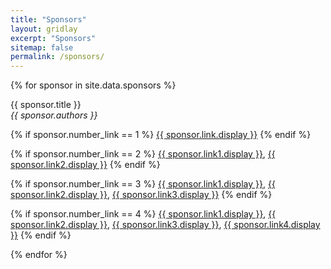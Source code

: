 ```yaml
---
title: "Sponsors"
layout: gridlay
excerpt: "Sponsors"
sitemap: false
permalink: /sponsors/
---
```



{% for sponsor in site.data.sponsors %}

  {{ sponsor.title }} <br />
  <em>{{ sponsor.authors }} </em>

  {% if sponsor.number_link == 1 %}
  <a href="{{ sponsor.link.url }}">{{ sponsor.link.display }}</a>
  {% endif %}

  {% if sponsor.number_link == 2 %}
  <a href="{{ sponsor.link1.url }}">{{ sponsor.link1.display }}</a>,
  <a href="{{ sponsor.link2.url }}">{{ sponsor.link2.display }}</a>
  {% endif %}

  {% if sponsor.number_link == 3 %}
  <a href="{{ sponsor.link1.url }}">{{ sponsor.link1.display }}</a>,
  <a href="{{ sponsor.link2.url }}">{{ sponsor.link2.display }}</a>,
  <a href="{{ sponsor.link3.url }}">{{ sponsor.link3.display }}</a>
  {% endif %}

  {% if sponsor.number_link == 4 %}
  <a href="{{ sponsor.link1.url }}">{{ sponsor.link1.display }}</a>,
  <a href="{{ sponsor.link2.url }}">{{ sponsor.link2.display }}</a>,
  <a href="{{ sponsor.link3.url }}">{{ sponsor.link3.display }}</a>,
  <a href="{{ sponsor.link4.url }}">{{ sponsor.link4.display }}</a>
  {% endif %}

{% endfor %}
